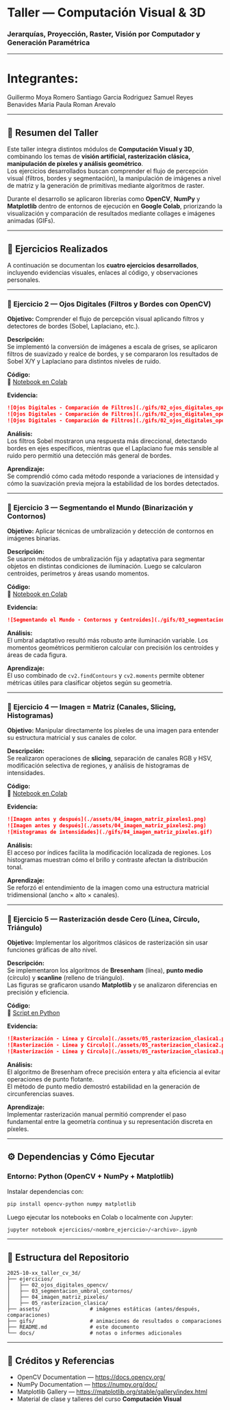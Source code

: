 # Taller — Computación Visual & 3D  
### Jerarquías, Proyección, Raster, Visión por Computador y Generación Paramétrica  

---

# Integrantes:

Guillermo Moya Romero 
Santiago Garcia Rodriguez 
Samuel Reyes Benavides
Maria Paula Roman Arevalo

---

## 🧠 Resumen del Taller  

Este taller integra distintos módulos de **Computación Visual y 3D**, combinando los temas de **visión artificial, rasterización clásica, manipulación de píxeles y análisis geométrico**.  
Los ejercicios desarrollados buscan comprender el flujo de percepción visual (filtros, bordes y segmentación), la manipulación de imágenes a nivel de matriz y la generación de primitivas mediante algoritmos de raster.  

Durante el desarrollo se aplicaron librerías como **OpenCV**, **NumPy** y **Matplotlib** dentro de entornos de ejecución en **Google Colab**, priorizando la visualización y comparación de resultados mediante collages e imágenes animadas (GIFs).  

---

## 🧩 Ejercicios Realizados  

A continuación se documentan los **cuatro ejercicios desarrollados**, incluyendo evidencias visuales, enlaces al código, y observaciones personales.

---

### 🧿 Ejercicio 2 — Ojos Digitales (Filtros y Bordes con OpenCV)

**Objetivo:** Comprender el flujo de percepción visual aplicando filtros y detectores de bordes (Sobel, Laplaciano, etc.).  

**Descripción:**  
Se implementó la conversión de imágenes a escala de grises, se aplicaron filtros de suavizado y realce de bordes, y se compararon los resultados de Sobel X/Y y Laplaciano para distintos niveles de ruido.  

**Código:**  
🔗 [Notebook en Colab](./ejercicios/02_ojos_digitales_opencv/02_ojos_digitales_opencv.ipynb)

**Evidencia:**  

```markdown
![Ojos Digitales - Comparación de Filtros](./gifs/02_ojos_digitales_opencv1.png)
![Ojos Digitales - Comparación de Filtros](./gifs/02_ojos_digitales_opencv2.png)
![Ojos Digitales - Comparación de Filtros](./gifs/02_ojos_digitales_opencv3.png)
```

**Análisis:**  
Los filtros Sobel mostraron una respuesta más direccional, detectando bordes en ejes específicos, mientras que el Laplaciano fue más sensible al ruido pero permitió una detección más general de bordes.  

**Aprendizaje:**  
Se comprendió cómo cada método responde a variaciones de intensidad y cómo la suavización previa mejora la estabilidad de los bordes detectados.

---

### 🧩 Ejercicio 3 — Segmentando el Mundo (Binarización y Contornos)

**Objetivo:** Aplicar técnicas de umbralización y detección de contornos en imágenes binarias.  

**Descripción:**  
Se usaron métodos de umbralización fija y adaptativa para segmentar objetos en distintas condiciones de iluminación. Luego se calcularon centroides, perímetros y áreas usando momentos.  

**Código:**  
🔗 [Notebook en Colab](./ejercicios/03_segmentacion_umbral_contornos/03_segmentacion_umbral_contornos.ipynb)

**Evidencia:**  
```markdown
![Segmentando el Mundo - Contornos y Centroides](./gifs/03_segmentacion_umbral_contornos.gif)
```

**Análisis:**  
El umbral adaptativo resultó más robusto ante iluminación variable. Los momentos geométricos permitieron calcular con precisión los centroides y áreas de cada figura.  

**Aprendizaje:**  
El uso combinado de `cv2.findContours` y `cv2.moments` permite obtener métricas útiles para clasificar objetos según su geometría.

---

### 🧮 Ejercicio 4 — Imagen = Matriz (Canales, Slicing, Histogramas)

**Objetivo:** Manipular directamente los píxeles de una imagen para entender su estructura matricial y sus canales de color.  

**Descripción:**  
Se realizaron operaciones de **slicing**, separación de canales RGB y HSV, modificación selectiva de regiones, y análisis de histogramas de intensidades.  

**Código:**  
🔗 [Notebook en Colab](./ejercicios/04_imagen_matriz_pixeles/04_imagen_matriz_pixeles.ipynb)

**Evidencia:**  

```markdown
![Imagen antes y después](./assets/04_imagen_matriz_pixeles1.png)
![Imagen antes y después](./assets/04_imagen_matriz_pixeles2.png)
![Histogramas de intensidades](./gifs/04_imagen_matriz_pixeles.gif)
```

**Análisis:**  
El acceso por índices facilita la modificación localizada de regiones. Los histogramas muestran cómo el brillo y contraste afectan la distribución tonal.  

**Aprendizaje:**  
Se reforzó el entendimiento de la imagen como una estructura matricial tridimensional (ancho × alto × canales).

---

### 🧭 Ejercicio 5 — Rasterización desde Cero (Línea, Círculo, Triángulo)

**Objetivo:** Implementar los algoritmos clásicos de rasterización sin usar funciones gráficas de alto nivel.  

**Descripción:**  
Se implementaron los algoritmos de **Bresenham** (línea), **punto medio** (círculo) y **scanline** (relleno de triángulo).  
Las figuras se graficaron usando **Matplotlib** y se analizaron diferencias en precisión y eficiencia.  

**Código:**  
🔗 [Script en Python](./ejercicios/05_rasterizacion_clasica/05_rasterizacion_clasica.ipynb)

**Evidencia:**  

```markdown
![Rasterización - Línea y Círculo](./assets/05_rasterizacion_clasica1.png)
![Rasterización - Línea y Círculo](./assets/05_rasterizacion_clasica2.png)
![Rasterización - Línea y Círculo](./assets/05_rasterizacion_clasica3.png)

```

**Análisis:**  
El algoritmo de Bresenham ofrece precisión entera y alta eficiencia al evitar operaciones de punto flotante.  
El método de punto medio demostró estabilidad en la generación de circunferencias suaves.  

**Aprendizaje:**  
Implementar rasterización manual permitió comprender el paso fundamental entre la geometría continua y su representación discreta en píxeles.

---

## ⚙️ Dependencias y Cómo Ejecutar  

### Entorno: Python (OpenCV + NumPy + Matplotlib)  
Instalar dependencias con:

```bash
pip install opencv-python numpy matplotlib
```

Luego ejecutar los notebooks en Colab o localmente con Jupyter:

```bash
jupyter notebook ejercicios/<nombre_ejercicio>/<archivo>.ipynb
```

---

## 📁 Estructura del Repositorio  

```
2025-10-xx_taller_cv_3d/
├── ejercicios/
│   ├── 02_ojos_digitales_opencv/
│   ├── 03_segmentacion_umbral_contornos/
│   ├── 04_imagen_matriz_pixeles/
│   ├── 05_rasterizacion_clasica/
├── assets/                # imágenes estáticas (antes/después, comparaciones)
├── gifs/                  # animaciones de resultados o comparaciones
├── README.md              # este documento
└── docs/                  # notas o informes adicionales
```

---

## 🙌 Créditos y Referencias  

* OpenCV Documentation — https://docs.opencv.org/  
* NumPy Documentation — https://numpy.org/doc/  
* Matplotlib Gallery — https://matplotlib.org/stable/gallery/index.html  
* Material de clase y talleres del curso **Computación Visual**  
